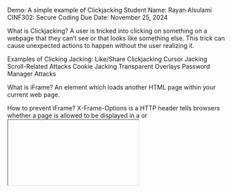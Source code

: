 Demo: A simple example of Clickjacking
Student Name: Rayan Alsulami
CINF302: Secure Coding 
Due Date: November 25, 2024

What is Clickjacking?
A user is tricked into clicking on something on a webpage that they can’t see or that looks like something else. This trick can cause unexpected actions to happen without the user realizing it.

Examples of Clicking Jacking:
Like/Share Clickjacking
Cursor Jacking
Scroll-Related Attacks
Cookie Jacking
Transparent Overlays
Password Manager Attacks

What is iFrame?
An element which loads another HTML page within your current web page.

How to prevent iFrame? 
X-Frame-Options is a HTTP header tells browsers whether a page is allowed to be displayed in a <frame> or <iframe>:
X-Frame-Options: deny - Completely blocks the content from being framed by any domain.
X-Frame-Options: sameorigin - Allows only the current website to frame its content.
X-Frame-Options: Permits framing only from a specific trusted URL.


Content Security Policy (CSP) is a security standard that prevents Clickjacking and other attacks by defining which sources are allowed to load content on your site.


Resources:

https://book.hacktricks.xyz/pentesting-web/clickjacking
https://securitytrails.com/blog/clickjacking-attacks
https://portswigger.net/web-security/clickjacking
